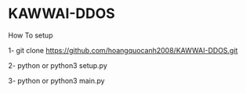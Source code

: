 # KAWWAI-DDOS
How To setup

1- git clone https://github.com/hoangquocanh2008/KAWWAI-DDOS.git

2- python or python3 setup.py

3- python or python3 main.py
